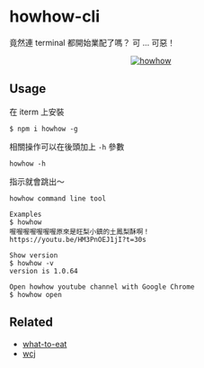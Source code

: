 # howhow-cli
竟然連 terminal 都開始業配了嗎？ 可 ... 可惡！


<p align="center">
  <a target="_blank" href="https://github.com/WeiChiaChang/howhow-cli">
    <img alt="howhow" src="https://i.imgur.com/6ImP8Ff.gif">
  </a>
</p>

## Usage

在 iterm 上安裝
```shell
$ npm i howhow -g
```

相關操作可以在後頭加上 `-h` 參數
```shell
howhow -h
```

指示就會跳出～
```shell
howhow command line tool

Examples
$ howhow
喔喔喔喔喔喔喔原來是旺梨小鎮的土鳳梨酥啊！
https://youtu.be/HM3PnOEJ1jI?t=30s

Show version
$ howhow -v
version is 1.0.64

Open howhow youtube channel with Google Chrome
$ howhow open
```

## Related
- [what-to-eat](https://github.com/WeiChiaChang/what-to-eat)
- [wcj](https://github.com/jaywcjlove/wcj)
